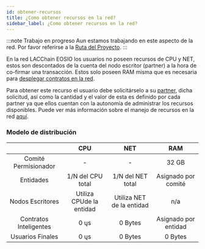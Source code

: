 ```yaml
---
id: obtener-recursos
title: ¿Como obtener recursos en la red?
sidebar_label: ¿Como obtener recursos en la red?
---
```


:::note Trabajo en progreso
Aun estamos trabajando en este aspecto de la red. Por favor referirse a la [Ruta del Proyecto](../testnet/roadmap).
:::

En la red LACChain EOSIO los usuarios no poseen recursos de CPU y NET, estos son descontados de la cuenta del nodo escritor (partner) a la hora de co-firmar una transacción. Estos solo poseen RAM misma que es necesaria para [desplegar contratos en la red](./desplegar-contrato-inteligente).

Para obtener este recurso el usuario debe solicitárselo a su [partner](./partners), dicha solicitud, así como la cantidad y el valor de esta es definido por cada partner ya que ellos cuentan con la autonomía de administrar los recursos disponibles. Puede ver más información sobre el manejo de recursos en la red [aquí](../testnet/recursos).

### Modelo de distribución

 | | **CPU** | **NET** | **RAM** |
:--------------:|:--------------:|:--------------:|:--------------:|
| Comité Permisionador | - | - | 32 GB |
| Entidades | 1/N del CPU total | 1/N del NET total | Asignado por comité |
| Nodos Escritores | Utiliza CPUde la entidad | Utiliza NET de la entidad | n/a |
| Contratos Inteligentes | 0 ųs | 0 Bytes | Asignado por entidad |
| Usuarios Finales | 0 ųs | 0 Bytes | 0 Bytes |